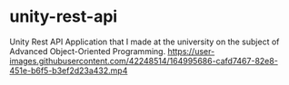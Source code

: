 # unity-rest-api
Unity Rest API Application that I made at the university on the subject of Advanced Object-Oriented Programming.
https://user-images.githubusercontent.com/42248514/164995686-cafd7467-82e8-451e-b6f5-b3ef2d23a432.mp4
